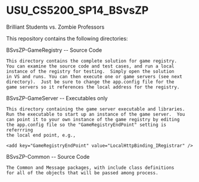 USU_CS5200_SP14_BSvsZP
======================

Brilliant Students vs. Zombie Professors

This repository contains the following directories: 

BSvsZP-GameRegistry -- Source Code

	This directory contains the complete solution for game registry.
	You can examine the source code and test cases, and run a local
	instance of the registry for testing.  Simply open the solution
	in VS and runs. You can then execute one or game servers (see next
	directory).  Just be sure to change the app.config file for the
	game servers so it references the local address for the registry.
 
BSvsZP-GameServer -- Executables only

	This directory containing the game server executable and libraries.
	Run the executable to start up an instance of the game server.  You
	can point it to your own instance of the game registry by editing
	the app.config file so the "GameRegistryEndPoint" setting is referrring
	the local end point, e.g.,

	<add key="GameRegistryEndPoint" value="LocalHttpBinding_IRegistrar" />

BSvsZP-Common -- Source Code

	The Common and Message packages, with include class definitions
	for all of the objects that will be passed among process.
